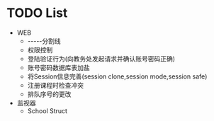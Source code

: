 TODO List
====================
- WEB
    - -----分割线
    - 权限控制
    - 登陆验证行为(向教务处发起请求并确认账号密码正确)
    - 账号密码数据库表加盐
    - 将Session信息完善(session clone,session mode,session safe)
    - 注册课程时检查冲突
    - 排队序号的更改
- 监视器
    - School Struct
